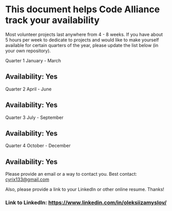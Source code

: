 # This document helps Code Alliance track your availability
Most volunteer projects last anywhere from 4 - 8 weeks. If you have about 5 hours per week to dedicate to projects and would like to make yourself available for certain quarters of the year, please update the list below (in your own repository).

Quarter 1
January - March
## Availability: Yes

Quarter 2 
April - June
## Availability: Yes

Quarter 3 
July - September
## Availability: Yes

Quarter 4
October - December
## Availability: Yes

Please provide an email or a way to contact you. Best contact: cyrix133@gmail.com

Also, please provide a link to your LinkedIn or other online resume. Thanks!
### Link to LinkedIn: https://www.linkedin.com/in/oleksiizamyslov/
